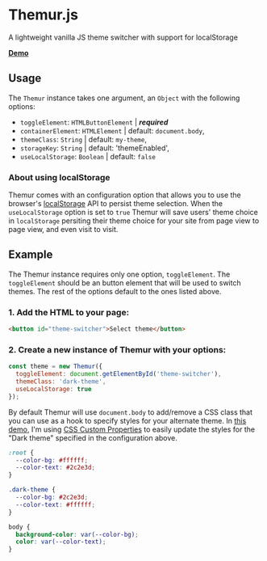 # Themur.js
A lightweight vanilla JS theme switcher with support for localStorage

[**Demo**](https://levimcg.github.io/themur/)

## Usage
The `Themur` instance takes one argument, an `Object` with the following options:

- `toggleElement`: `HTMLButtonElement` | _**required**_
- `containerElement`: `HTMLElement` | default: `document.body`,
- `themeClass`: `String` | default: `my-theme`,
- `storageKey`: `String` | default: 'themeEnabled',
- `useLocalStorage`: `Boolean` | default: `false`

### About using localStorage
Themur comes with an configuration option that allows you to use the browser's [localStorage](https://developer.mozilla.org/en-US/docs/Web/API/Window/localStorage) API to persist theme selection. When the `useLocalStorage` option is set to `true` Themur will save users' theme choice in `localStorage` persiting their theme choice for your site from page view to page view, and even visit to visit.

## Example
The Themur instance requires only one option, `toggleElement`. The `toggleElement` should be an button element that will be used to switch themes. The rest of the options default to the ones listed above.

### 1. Add the HTML to your page:
```html
<button id="theme-switcher">Select theme</button>
```

### 2. Create a new instance of Themur with your options:
```js
const theme = new Themur({
  toggleElement: document.getElementById('theme-switcher'),
  themeClass: 'dark-theme',
  useLocalStorage: true
});
```

By default Themur will use `document.body` to add/remove a CSS class that you can use as a hook to specify styles for your alternate theme. In [this demo](https://levimcg.github.io/themur/), I'm using [CSS Custom Properties](https://developer.mozilla.org/en-US/docs/Web/CSS/Using_CSS_variables) to easily update the styles for the "Dark theme" specified in the configuration above.

```css
:root {
  --color-bg: #ffffff;
  --color-text: #2c2e3d;
}

.dark-theme {
  --color-bg: #2c2e3d;
  --color-text: #ffffff;
}

body {
  background-color: var(--color-bg);
  color: var(--color-text);
}
```

